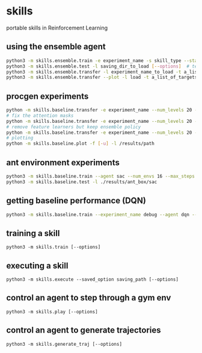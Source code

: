 # skills
portable skills in Reinforcement Learning

## using the ensemble agent
```bash
python3 -m skills.ensemble.train -e experiment_name -s skill_type --start_state room1 --agent ensemble --steps 1000 [--options]  # train
python3 -m skills.ensemble.test -l saving_dir_to_load [--options]  # test
python3 -m skills.ensemble.transfer -l experiment_name_to_load -t a_list_of_targets -s skill_type --agent ensemble -s skill_type  # transfer and meta learn
python3 -m skills.ensemble.transfer --plot -l load -t a_list_of_targets -s skill_type --agent ensemble # plot after transfer experiment
```

## procgen experiments
```bash
python -m skills.baseline.transfer -e experiment_name --num_levels 20 --transfer_steps 500000 --env ENV --num_policies 3 --seed 0
# fix the attention masks
python -m skills.baseline.transfer -e experiment_name --num_levels 20 --transfer_steps 500000 --env ENV --num_policies 3 --seed 0 --fix_attention_masks --load ./results/saved_experiment
# remove feature learners but keep ensemble policy
python -m skills.baseline.transfer -e experiment_name --num_levels 20 --transfer_steps 500000 --env ENV --num_policies 3 --seed 0 --remove_feature_learners
# plotting
python -m skills.baseline.plot -f [-u] -l /results/path 
```

## ant environment experiments
```bash
python3 -m skills.baseline.train --agent sac --num_envs 16 --max_steps 10_000_000 --env ant_box
python3 -m skills.baseline.test -l ./results/ant_box/sac
```

## getting baseline performance (DQN)
```bash
python3 -m skills.baseline.train --experiment_name debug --agent dqn --env MontezumaRevengeNoFrameskip-v4 [--options]  # train  
```

## training a skill
```shell
python3 -m skills.train [--options]
```

## executing a skill
```shell
python3 -m skills.execute --saved_option saving_path [--options]
```

## control an agent to step through a gym env
```shell
python3 -m skills.play [--options]
```

## control an agent to generate trajectories
```shell
python3 -m skills.generate_traj [--options]
```
